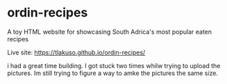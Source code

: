 # ordin-recipes
A toy HTML website for showcasing South Adrica's most popular eaten recipes

Live site: https://tlakuso.github.io/ordin-recipes/

i had a great time building. I got stuck two times whilw trying to upload the pictures. Im still trying to figure a way to amke the pictures the same size.

